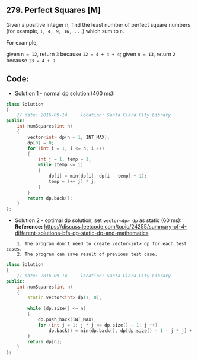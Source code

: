 ## 279. Perfect Squares [M]
Given a positive integer n, find the least number of perfect square numbers (for example, `1, 4, 9, 16, ...`) which sum to `n`.   

For example, 

given `n = 12`, return `3` because `12 = 4 + 4 + 4`; 
given `n = 13`, return `2` because `13 = 4 + 9`.

## Code:
- Solution 1 - normal dp solution (400 ms):
```c++
class Solution 
{
    // date: 2016-09-14     location: Santa Clara City Library
public:
    int numSquares(int n) 
    {
        vector<int> dp(n + 1, INT_MAX);
        dp[0] = 0;
        for (int i = 1; i <= n; i ++)
        {
            int j = 1, temp = 1;
            while (temp <= i)
            {
                dp[i] = min(dp[i], dp[i - temp] + 1);
                temp = (++ j) * j;
            }
        }
        return dp.back();
    }
};
```

- Solution 2 - optimal dp solution, set `vector<dp> dp` as static (60 ms):   
    **Reference:** https://discuss.leetcode.com/topic/24255/summary-of-4-different-solutions-bfs-dp-static-dp-and-mathematics   
```
    1. The program don't need to create vector<int> dp for each test cases.
    2. The program can save result of previous test case.
```
```c++
class Solution 
{
    // date: 2016-09-14     location: Santa Clara City Library
public:
    int numSquares(int n) 
    {
        static vector<int> dp(1, 0);

        while (dp.size() <= n)
        {
            dp.push_back(INT_MAX);
            for (int j = 1; j * j <= dp.size() - 1; j ++)
                dp.back() = min(dp.back(), dp[dp.size() - 1 - j * j] + 1);
        }
        return dp[n];
    }
};
```
